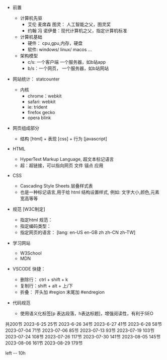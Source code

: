 - 前置
  - 计算机先驱
    - 艾伦 麦席森 图灵： 人工智能之父，图灵奖
    - 约翰 冯 诺伊曼：现代计算机之父，指定计算机标准
  - 计算机基础
    - 硬件： cpu,gpu,内存，硬盘
    - 软件: windows/ linux/ macos ...
  - 架构模型
    - c/s: 一个客户端 一个服务器，如b站app
    - b/s：一个网页， 一个服务器，如b站网站
    
- 网站统计： statcounter
  - 内核
    - chrome：webkit
    - safari: webkit
    - ie:     trident
    - firefox gecko
    - opera   blink

- 网页组成部分
  - 结构 [html] + 表现 [css] + 行为 [javascript]

- HTML
  - HyperText Markup Language, 超文本标记语言 
  - 超：超链接，可以指向网页 文件 锚点 应用

- CSS
  - Cascading Style Sheets 层叠样式表
  - 也是一种标记语言,用于给 html 结构设置样式, 例如: 文字大小,颜色,元素宽高等等

- 规范 [W3C制定]
  - 指定html 规范：<!DOCTYPE html>
  - 指定编码类型： <meta charset="UTF-8">
  - 指定网页的语言： <html lang="en"> [lang: en-US en-GB zh zh-CN zh-TW]


- 学习网站
  - W3School
  - MDN

- VSCODE 快捷：
  - 删除行： ctrl + shift + k
  - 复制行：shift + alt + 上/下
  - 折叠： 开头加 #region  末尾加 #endregion

- 代码规范
  - 使用语义化标签[p 表达段落，h表达标题]，增强阅读性，有利于SEO


共200节
2023-6-25 25节
2023-6-26 34节
2023-6-27 41节
2023-6-28 58节
2023-07-04 71节
2023-07-06 85节
2023-07-13 93节
2023-07-19 103节
2023-07-24 108节
2023-07-26 117节
2023-07-30 141节
2023-08-05 145节
2023-08-06 161节
2023-08-29 179节
  
left -- 10h